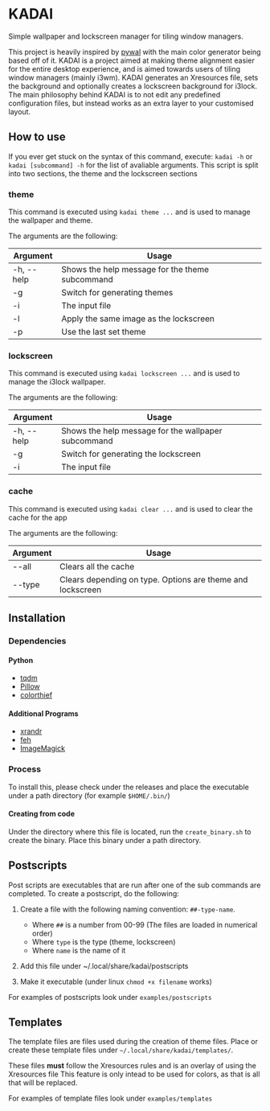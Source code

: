 # KADAI
Simple wallpaper and lockscreen manager for tiling window managers.

This project is heavily inspired by [pywal](https://github.com/dylanaraps/pywal) with the main color generator being based off of it.
KADAI is a project aimed at making theme alignment easier for the entire desktop experience, and is aimed towards users of tiling window managers (mainly i3wm).
KADAI generates an Xresources file, sets the background and optionally creates a lockscreen background for i3lock.
The main philosophy behind KADAI is to not edit any predefined configuration files, but instead works as an extra layer to your customised layout.

## How to use
If you ever get stuck on the syntax of this command, execute: `kadai -h` or `kadai [subcommand] -h` for the list of avaliable arguments.
This script is split into two sections, the theme and the lockscreen sections

### theme
This command is executed using `kadai theme ...` and is used to manage the wallpaper and theme.

The arguments are the following:

| Argument  | Usage |
|-----------|-----------------------------------------------------|
| -h, --help| Shows the help message for the theme subcommand |
| -g        | Switch for generating themes |
| -i        | The input file |
| -l        | Apply the same image as the lockscreen |
| -p        | Use the last set theme |

### lockscreen
This command is executed using `kadai lockscreen ...` and is used to manage the i3lock wallpaper.

The arguments are the following:

| Argument  | Usage |
|-----------|-----------------------------------------------------|
| -h, --help| Shows the help message for the wallpaper subcommand |
| -g        | Switch for generating the lockscreen |
| -i        | The input file |

### cache
This command is executed using `kadai clear ...` and is used to clear the cache for the app

The arguments are the following:

| Argument | Usage |
|----------|-------|
| --all    | Clears all the cache |
| --type   | Clears depending on type. Options are theme and lockscreen |

## Installation

### Dependencies

#### Python
 - [tqdm](https://pypi.org/project/tqdm/)
 - [Pillow](https://pypi.org/project/Pillow/)
 - [colorthief](https://pypi.org/project/colorthief/)

#### Additional Programs
 - [xrandr](https://www.archlinux.org/packages/extra/x86_64/xorg-xrandr/)
 - [feh](https://www.archlinux.org/packages/extra/x86_64/feh/)
 - [ImageMagick](https://www.archlinux.org/packages/extra/x86_64/imagemagick/)

### Process
To install this, please check under the releases and place the executable under a path directory (for example `$HOME/.bin/`)

#### Creating from code
Under the directory where this file is located, run the `create_binary.sh` to create the binary. Place this binary under a path directory.

## Postscripts
Post scripts are executables that are run after one of the sub commands are completed.
To create a postscript, do the following:
1. Create a file with the following naming convention: `##-type-name`.

	 - Where `##` is a number from 00-99 (The files are loaded in numerical order)
	 - Where `type` is the type (theme, lockscreen)
 	 - Where `name` is the name of it

2. Add this file under ~/.local/share/kadai/postscripts
3. Make it executable (under linux `chmod +x filename` works)

For examples of postscripts look under `examples/postscripts`

## Templates
The template files are files used during the creation of theme files.
Place or create these template files under `~/.local/share/kadai/templates/`.

These files **must** follow the Xresources rules and is an overlay of using the Xresources file
This feature is only intead to be used for colors, as that is all that will be replaced.

For examples of template files look under `examples/templates`
